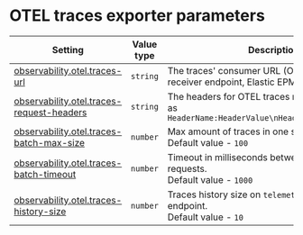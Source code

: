 # OTEL traces exporter parameters

<table><thead><tr><th width="293">Setting</th><th width="149">Value type</th><th>Description</th></tr></thead><tbody><tr><td><a href="https://docs.aidbox.app/reference/settings/observability#observability.otel.traces-url">observability.otel.traces-url</a></td><td><code>string</code></td><td>The traces' consumer URL (OTEL collector receiver endpoint, Elastic EPM etc.)</td></tr><tr><td><a href="https://docs.aidbox.app/reference/settings/observability#observability.otel.traces-request-headers">observability.otel.traces-request-headers</a></td><td><code>string</code></td><td>The headers for OTEL traces requests, formatted as <code>HeaderName:HeaderValue\nHeaderName:HeaderValue</code></td></tr><tr><td><a href="https://docs.aidbox.app/reference/settings/observability#observability.otel.traces-batch-max-size">observability.otel.traces-batch-max-size</a></td><td><code>number</code></td><td>Max amount of traces in one send traces request.<br>Default value - <code>100</code></td></tr><tr><td><a href="https://docs.aidbox.app/reference/settings/observability#observability.otel.traces-batch-timeout">observability.otel.traces-batch-timeout</a></td><td><code>number</code></td><td>Timeout in milliseconds between send traces requests.<br>Default value - <code>1000</code></td></tr><tr><td><a href="https://docs.aidbox.app/reference/settings/observability#observability.otel.traces-history-size">observability.otel.traces-history-size</a></td><td><code>number</code></td><td>Traces history size on <code>telemetry $status</code> endpoint.<br>Default value - <code>10</code></td></tr></tbody></table>

